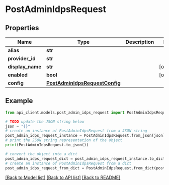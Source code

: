 # PostAdminIdpsRequest


## Properties

Name | Type | Description | Notes
------------ | ------------- | ------------- | -------------
**alias** | **str** |  | 
**provider_id** | **str** |  | 
**display_name** | **str** |  | [optional] 
**enabled** | **bool** |  | [optional] 
**config** | [**PostAdminIdpsRequestConfig**](PostAdminIdpsRequestConfig.md) |  | 

## Example

```python
from api_client.models.post_admin_idps_request import PostAdminIdpsRequest

# TODO update the JSON string below
json = "{}"
# create an instance of PostAdminIdpsRequest from a JSON string
post_admin_idps_request_instance = PostAdminIdpsRequest.from_json(json)
# print the JSON string representation of the object
print(PostAdminIdpsRequest.to_json())

# convert the object into a dict
post_admin_idps_request_dict = post_admin_idps_request_instance.to_dict()
# create an instance of PostAdminIdpsRequest from a dict
post_admin_idps_request_from_dict = PostAdminIdpsRequest.from_dict(post_admin_idps_request_dict)
```
[[Back to Model list]](../README.md#documentation-for-models) [[Back to API list]](../README.md#documentation-for-api-endpoints) [[Back to README]](../README.md)


